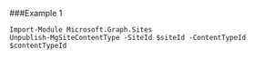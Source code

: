 ###Example 1
```
Import-Module Microsoft.Graph.Sites
Unpublish-MgSiteContentType -SiteId $siteId -ContentTypeId $contentTypeId
```

